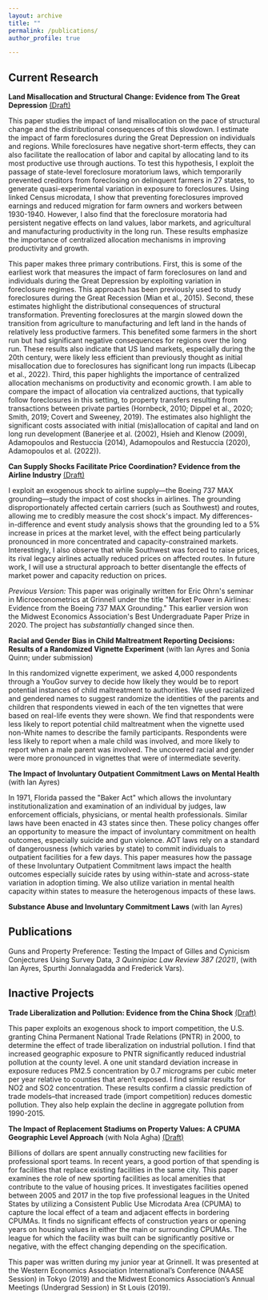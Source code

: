 ```yaml
---
layout: archive
title: ""
permalink: /publications/
author_profile: true

---
```

## Current Research

**Land Misallocation and Structural Change: Evidence from The Great Depression**
 [(Draft)]({{https://pranjal-drall.github.io}}/files/farms.pdf)

 This paper studies the impact of land misallocation on the pace of structural change and the distributional consequences of this slowdown. I estimate the impact of farm foreclosures during the Great Depression on individuals and regions. While foreclosures have negative short-term effects, they can also facilitate the reallocation of labor and capital by allocating land to its most productive use through auctions. To test this hypothesis, I exploit the passage of state-level foreclosure moratorium laws, which temporarily prevented creditors from foreclosing on delinquent farmers in 27 states, to generate quasi-experimental variation in exposure to foreclosures. Using linked Census microdata, I show that preventing foreclosures improved earnings and reduced migration for farm owners and workers between 1930-1940. However, I also find that the foreclosure moratoria had persistent negative effects on land values, labor markets, and agricultural and manufacturing productivity in the long run. These results emphasize the importance of centralized allocation mechanisms in improving productivity and growth.

This paper makes three primary contributions. First, this is some of the earliest work that measures the impact of farm foreclosures on land and individuals during the Great Depression by exploiting variation in foreclosure regimes. This approach has been previously used to study foreclosures during the Great Recession (Mian et al., 2015). Second, these estimates highlight the distributional consequences of structural transformation. Preventing foreclosures at the margin slowed down the transition from agriculture to manufacturing and left land in the hands of relatively less productive farmers. This benefited some farmers in the short run but had significant negative consequences for regions over the long run. These results also indicate that US land markets, especially during the 20th century, were likely less efficient than previously thought as initial misallocation due to foreclosures has significant long run impacts (Libecap et al., 2022). Third, this paper highlights the importance of centralized allocation mechanisms on productivity and economic growth. I am able to compare the impact of allocation via centralized auctions, that typically follow foreclosures in this setting, to property transfers resulting from transactions between private parties (Hornbeck, 2010; Dippel et al., 2020; Smith, 2019; Covert and Sweeney, 2019). The estimates also highlight the significant costs associated with initial (mis)allocation of capital and land on long run development (Banerjee et al. (2002), Hsieh and Klenow (2009), Adamopoulos and Restuccia (2014), Adamopoulos and Restuccia (2020), Adamopoulos et al. (2022)).

**Can Supply Shocks Facilitate Price Coordination? Evidence from the Airline Industry** [(Draft)]({{https://pranjal-drall.github.io}}/files/airlines.pdf)

I exploit an exogenous shock to airline supply—the Boeing 737 MAX grounding—study the impact of cost shocks in airlines. The grounding disproportionately affected certain carriers (such as Southwest) and routes, allowing me to credibly measure the cost shock's impact. My differences-in-difference and event study analysis shows that the grounding led to a 5\% increase in prices at the market level, with the effect being particularly pronounced in more concentrated and capacity-constrained markets. Interestingly, I also observe that while Southwest was forced to raise prices, its rival legacy airlines actually reduced prices on affected routes. In future work, I will use a structural approach to better disentangle the effects of market power and capacity reduction on prices.

<!---
// I attempt to rationalize this reduced form evidence to potential theories of // conduct. Please see this [proposal]({{https://pranjal-drall.github.io}}/// files/601_proposal.pdf) for more details.
-->

*Previous Version:* This paper was originally written for Eric Ohrn's seminar in Microeconometrics at Grinnell under the title "Market Power in Airlines: Evidence from the Boeing 737 MAX Grounding." This earlier version won the Midwest Economics Association's Best Undergraduate Paper Prize in 2020. The project has *substantially* changed since then.

**Racial and Gender Bias in Child Maltreatment Reporting Decisions: Results of a Randomized Vignette Experiment** (with Ian Ayres and Sonia Quinn; under submission)

In this randomized vignette experiment, we asked 4,000 respondents through a YouGov survey to decide how likely they would be to report potential instances of child maltreatment to authorities. We used racialized and gendered names to suggest randomize the identities of the parents and children that respondents viewed in each of the ten vignettes that were based on real-life events they were shown. We find that respondents were less likely to report potential child maltreatment when the vignette used non-White names to describe the family participants. Respondents were less likely to report when a male child was involved, and more likely to report when a male parent was involved. The uncovered racial and gender were more pronounced in vignettes that were of intermediate severity.

**The Impact of Involuntary Outpatient Commitment Laws on Mental Health** (with Ian Ayres)

In 1971, Florida passed the "Baker Act" which allows the involuntary institutionalization and examination of an individual by judges, law enforcement officials, physicians, or mental health professionals. Similar laws have been enacted in 43 states since then. These policy changes offer an opportunity to measure the impact of involuntary commitment on health outcomes, especially suicide and gun violence. AOT laws rely on a standard of dangerousness (which varies by state) to commit individuals to outpatient facilities for a few days. This paper measures how the passage of these Involuntary Outpatient Commitment laws impact the health outcomes especially suicide rates by using within-state and across-state variation in adoption timing. We also utilize variation in mental health capacity within states to measure the heterogenous impacts of these laws.

**Substance Abuse and Involuntary Commitment Laws** (with Ian Ayres)

## Publications
Guns and Property Preference: Testing the Impact of Gilles and Cynicism Conjectures Using Survey Data, *3 Quinnipiac Law Review 387 (2021)*, (with Ian Ayres, Spurthi Jonnalagadda and Frederick Vars).

## Inactive Projects

**Trade Liberalization and Pollution: Evidence from the China Shock** [(Draft)]({{https://pranjal-drall.github.io}}/files/pollution.pdf)

This paper exploits an exogenous shock to import competition, the U.S. granting China Permanent National Trade Relations (PNTR) in 2000, to determine the effect of trade liberalization on industrial pollution. I find that increased geographic exposure to PNTR significantly reduced industrial pollution at the county level. A one unit standard deviation increase in exposure reduces PM2.5 concentration by 0.7 micrograms per cubic meter per year relative to counties that aren’t exposed. I find similar results for NO2 and SO2 concentration. These results confirm a classic prediction of trade models–that increased trade (import competition) reduces domestic pollution. They also help explain the decline in aggregate pollution from 1990-2015.

**The Impact of Replacement Stadiums on Property Values: A CPUMA Geographic Level Approach** (with Nola Agha) [(Draft)]({{https://pranjal-drall.github.io}}/files/stadiums.pdf)

Billions of dollars are spent annually constructing new facilities for professional sport teams. In recent years, a good portion of that spending is for facilities that replace existing facilities in the same city. This paper examines the role of new sporting facilities as local amenities that contribute to the value of housing prices. It investigates facilities opened between 2005 and 2017 in the top five professional leagues in the United States by utilizing a Consistent Public Use Microdata Area (CPUMA) to capture the local effect of a team and adjacent effects in bordering CPUMAs. It finds no significant effects of construction years or opening years on housing values in either the main or surrounding CPUMAs. The league for which the facility was built can be significantly positive or negative, with the effect changing depending on the specification.

This paper was written during my junior year at Grinnell. It was presented at the Western Economics Association International’s Conference (NAASE Session) in Tokyo (2019) and the Midwest Economics Association’s Annual Meetings (Undergrad Session) in St Louis (2019).
